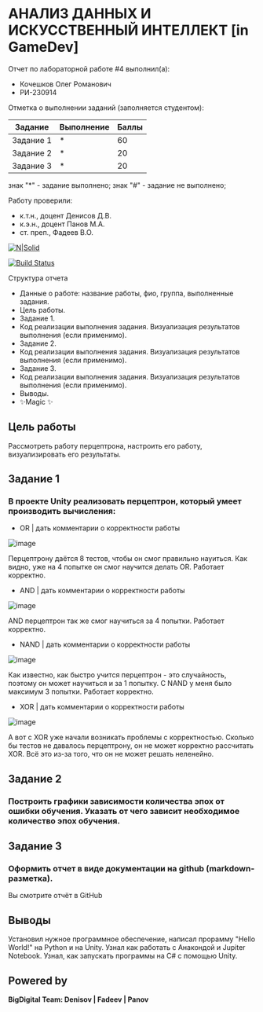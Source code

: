# АНАЛИЗ ДАННЫХ И ИСКУССТВЕННЫЙ ИНТЕЛЛЕКТ [in GameDev]
Отчет по лабораторной работе #4 выполнил(а):
- Кочешков Олег Романович
- РИ-230914
  
Отметка о выполнении заданий (заполняется студентом):

| Задание | Выполнение | Баллы |
| ------ | ------ | ------ |
| Задание 1 | * | 60 |
| Задание 2 | * | 20 |
| Задание 3 | * | 20 |

знак "*" - задание выполнено; знак "#" - задание не выполнено;

Работу проверили:
- к.т.н., доцент Денисов Д.В.
- к.э.н., доцент Панов М.А.
- ст. преп., Фадеев В.О.

[![N|Solid](https://cldup.com/dTxpPi9lDf.thumb.png)](https://nodesource.com/products/nsolid)

[![Build Status](https://travis-ci.org/joemccann/dillinger.svg?branch=master)](https://travis-ci.org/joemccann/dillinger)

Структура отчета

- Данные о работе: название работы, фио, группа, выполненные задания.
- Цель работы.
- Задание 1.
- Код реализации выполнения задания. Визуализация результатов выполнения (если применимо).
- Задание 2.
- Код реализации выполнения задания. Визуализация результатов выполнения (если применимо).
- Задание 3.
- Код реализации выполнения задания. Визуализация результатов выполнения (если применимо).
- Выводы.
- ✨Magic ✨

## Цель работы
Рассмотреть работу перцептрона, настроить его работу, визуализировать его результаты.

## Задание 1
### В проекте Unity реализовать перцептрон, который умеет производить вычисления:
- OR | дать комментарии о корректности работы

![image](https://github.com/user-attachments/assets/d34a3784-9724-4164-9ce8-0625c3fc8997)

Перцептрону даётся 8 тестов, чтобы он смог правильно науиться. Как видно, уже на 4 попытке он смог научится делать OR. Работает корректно.
  
- AND | дать комментарии о корректности работы

![image](https://github.com/user-attachments/assets/e7286e06-15a3-4a16-8f2e-eb0feffadaf5)

AND перцептрон так же смог научиться за 4 попытки. Работает корректно.
  
- NAND | дать комментарии о корректности работы

![image](https://github.com/user-attachments/assets/689aae87-71e9-4d6e-9043-d7a4a3e329b4)

Как известно, как быстро учится перцептрон - это случайность, поэтому он может научиться и за 1 попытку. С NAND у меня было максимум 3 попытки. Работает корректно.
  
- XOR | дать комментарии о корректности работы

![image](https://github.com/user-attachments/assets/670ef2aa-f649-4c5f-a305-9a626a74e493)

А вот с XOR уже начали возникать проблемы с корректностью. Сколько бы тестов не давалось перцептрону, он не может корректно расcчитать XOR. Всё это из-за того, что он не может решать неленейно.

## Задание 2
### Построить графики зависимости количества эпох от ошибки обучения. Указать от чего зависит необходимое количество эпох обучения.

## Задание 3
### Оформить отчет в виде документации на github (markdown-разметка).

Вы смотрите отчёт в GitHub

## Выводы

Установил нужное программное обеспечение, написал прорамму "Hello World!" на Python и на Unity. Узнал как работать с Анакондой и Jupiter Notebook. Узнал, как запускать программы на C# с помощью Unity.

## Powered by

**BigDigital Team: Denisov | Fadeev | Panov**
